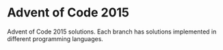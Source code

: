 # Advent of Code 2015

Advent of Code 2015 solutions. Each branch has solutions implemented in different programming languages.
